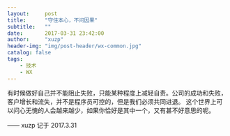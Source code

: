 ```yaml
---
layout:     post
title:      "守住本心，不问因果"
subtitle:   ""
date:       2017-03-31 23:42:00
author:     "xuzp"
header-img: "img/post-header/wx-common.jpg"
catalog: false
tags:
    - 技术
    - WX
---
```


有时候做好自己并不能阻止失败，只能某种程度上减轻自责。公司的成功和失败，客户增长和流失，并不是程序员可控的，但是我们必须共同进退。 这个世界上可以问心无愧的人会越来越少，如果你恰好是其中一个，又有甚不好意思的呢。

—— xuzp 记于 2017.3.31
